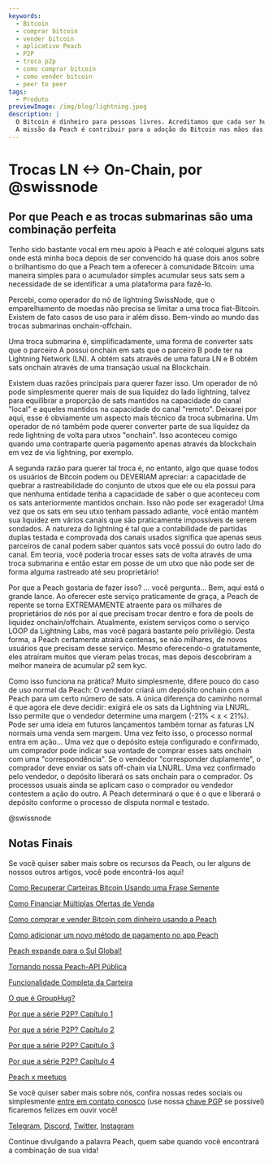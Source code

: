 ```yaml
---
keywords:
  - Bitcoin
  - comprar bitcoin
  - vender bitcoin
  - aplicativo Peach
  - P2P
  - troca p2p
  - como comprar bitcoin
  - como vender bitcoin
  - peer to peer
tags:
  - Produto
previewImage: /img/blog/lightning.jpeg
description: |
  O Bitcoin é dinheiro para pessoas livres. Acreditamos que cada ser humano tem o direito de escolher qual dinheiro usar para armazenar sua riqueza, o resultado de seu trabalho, seu tempo e energia.
  A missão da Peach é contribuir para a adoção do Bitcoin nas mãos das pessoas.
---
```


# Trocas LN <-> On-Chain, por @swissnode

## Por que Peach e as trocas submarinas são uma combinação perfeita

Tenho sido bastante vocal em meu apoio à Peach e até coloquei alguns sats onde está minha boca depois de ser convencido há quase dois anos sobre o brilhantismo do que a Peach tem a oferecer à comunidade Bitcoin: uma maneira simples para o acumulador simples acumular seus sats sem a necessidade de se identificar a uma plataforma para fazê-lo.

Percebi, como operador do nó de lightning SwissNode, que o emparelhamento de moedas não precisa se limitar a uma troca fiat-Bitcoin. Existem de fato casos de uso para ir além disso. Bem-vindo ao mundo das trocas submarinas onchain-offchain.

Uma troca submarina é, simplificadamente, uma forma de converter sats que o parceiro A possui onchain em sats que o parceiro B pode ter na Lightning Network (LN). A obtém sats através de uma fatura LN e B obtém sats onchain através de uma transação usual na Blockchain.

Existem duas razões principais para querer fazer isso. Um operador de nó pode simplesmente querer mais de sua liquidez do lado lightning, talvez para equilibrar a proporção de sats mantidos na capacidade do canal "local" e aqueles mantidos na capacidade do canal "remoto". Deixarei por aqui, esse é obviamente um aspecto mais técnico da troca submarina. Um operador de nó também pode querer converter parte de sua liquidez da rede lightning de volta para utxos "onchain". Isso aconteceu comigo quando uma contraparte queria pagamento apenas através da blockchain em vez de via lightning, por exemplo.

A segunda razão para querer tal troca é, no entanto, algo que quase todos os usuários de Bitcoin podem ou DEVERIAM apreciar: a capacidade de quebrar a rastreabilidade do conjunto de utxos que ele ou ela possui para que nenhuma entidade tenha a capacidade de saber o que aconteceu com os sats anteriormente mantidos onchain. Isso não pode ser exagerado! Uma vez que os sats em seu utxo tenham passado adiante, você então mantém sua liquidez em vários canais que são praticamente impossíveis de serem sondados. A natureza do lightning é tal que a contabilidade de partidas duplas testada e comprovada dos canais usados significa que apenas seus parceiros de canal podem saber quantos sats você possui do outro lado do canal. Em teoria, você poderia trocar esses sats de volta através de uma troca submarina e então estar em posse de um utxo que não pode ser de forma alguma rastreado até seu proprietário!

Por que a Peach gostaria de fazer isso? ... você pergunta... Bem, aqui está o grande lance. Ao oferecer este serviço praticamente de graça, a Peach de repente se torna EXTREMAMENTE atraente para os milhares de proprietários de nós por aí que precisam trocar dentro e fora de pools de liquidez onchain/offchain. Atualmente, existem serviços como o serviço LOOP da Lightning Labs, mas você pagará bastante pelo privilégio. Desta forma, a Peach certamente atrairá centenas, se não milhares, de novos usuários que precisam desse serviço. Mesmo oferecendo-o gratuitamente, eles atraíram muitos que vieram pelas trocas, mas depois descobriram a melhor maneira de acumular p2 sem kyc.

Como isso funciona na prática? Muito simplesmente, difere pouco do caso de uso normal da Peach: O vendedor criará um depósito onchain com a Peach para um certo número de sats. A única diferença do caminho normal é que agora ele deve decidir: exigirá ele os sats da Lightning via LNURL. Isso permite que o vendedor determine uma margem (-21% < x < 21%). Pode ser uma ideia em futuros lançamentos também tornar as faturas LN normais uma venda sem margem. Uma vez feito isso, o processo normal entra em ação... Uma vez que o depósito esteja configurado e confirmado, um comprador pode indicar sua vontade de comprar esses sats onchain com uma "correspondência". Se o vendedor "corresponder duplamente", o comprador deve enviar os sats off-chain via LNURL. Uma vez confirmado pelo vendedor, o depósito liberará os sats onchain para o comprador. Os processos usuais ainda se aplicam caso o comprador ou vendedor contestem a ação do outro. A Peach determinará o que é o que e liberará o depósito conforme o processo de disputa normal e testado.

@swissnode

## Notas Finais

Se você quiser saber mais sobre os recursos da Peach, ou ler alguns de nossos outros artigos, você pode encontrá-los aqui!

[Como Recuperar Carteiras Bitcoin Usando uma Frase Semente](https://peachbitcoin.com/pt/blog/how-to-restore-peach-wallet/)

[Como Financiar Múltiplas Ofertas de Venda](https://peachbitcoin.com/pt/blog/funding-multiple-sell-offers/)

[Como comprar e vender Bitcoin com dinheiro usando a Peach](https://peachbitcoin.com/pt/blog/how-to-buy-and-sell-bitcoin-with-cash-using-peach/)

[Como adicionar um novo método de pagamento no app Peach](https://peachbitcoin.com/pt/blog/how-to-add-a-payment-method/)

[Peach expande para o Sul Global!](https://peachbitcoin.com/pt/blog/peach-expands-to-the-global-south/)

[Tornando nossa Peach-API Pública](https://peachbitcoin.com/pt/blog/making-our-peach-api-public/)

[Funcionalidade Completa da Carteira](https://peachbitcoin.com/pt/blog/full-wallet-functionality/)

[O que é GroupHug?](https://peachbitcoin.com/pt/blog/group-hug/)

[Por que a série P2P? Capítulo 1](https://peachbitcoin.com/pt/blog/why-p2p-chapter-1/)

[Por que a série P2P? Capítulo 2](https://peachbitcoin.com/pt/blog/why-p2p-chapter-2/)

[Por que a série P2P? Capítulo 3](https://peachbitcoin.com/pt/blog/why-p2p-chapter-3-circular-economies/)

[Por que a série P2P? Capítulo 4](https://peachbitcoin.com/pt/blog/why-p2p-chapter-4-chains-of-trust/)

[Peach x meetups](https://peachbitcoin.com/pt/blog/peach-for-meetups/)

Se você quiser saber mais sobre nós, confira nossas redes sociais ou simplesmente [entre em contato conosco](mailto:hello@peachbitcoin.com) (use nossa [chave PGP](https://keys.openpgp.org/vks/v1/by-fingerprint/48339A19645E2E53488E0E5479E1B270FACD1BD2) se possível) ficaremos felizes em ouvir você!

[Telegram](https://t.me/+GkOW1J-ixBBkZWRk), [Discord](https://discord.gg/ypeHz3SW54), [Twitter](https://twitter.com/peachbitcoin), [Instagram](https://instagram.com/peachbitcoin)

Continue divulgando a palavra Peach, quem sabe quando você encontrará a combinação de sua vida!
